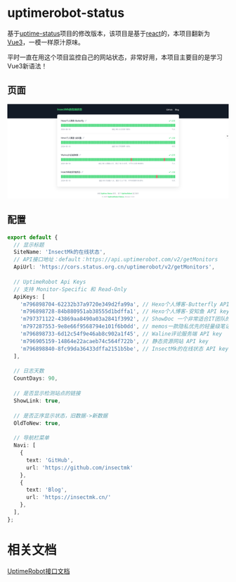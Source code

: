 # uptimerobot-status

基于[uptime-status](https://github.com/yb/uptime-status)项目的修改版本，该项目是基于[react](https://zh-hans.react.dev/learn)的，本项目翻新为[Vue3](https://cn.vuejs.org/guide/introduction.html)，一模一样原汁原味。

平时一直在用这个项目监控自己的网站状态，非常好用，本项目主要目的是学习Vue3新语法！

## 页面

![image-20241115150455781](README.assets/image-20241115150455781.png)

## 配置

```typescript
export default {
  // 显示标题
  SiteName: 'InsectMk的在线状态',
  // API接口地址：default：https://api.uptimerobot.com/v2/getMonitors
  ApiUrl: 'https://cors.status.org.cn/uptimerobot/v2/getMonitors',

  // UptimeRobot Api Keys
  // 支持 Monitor-Specific 和 Read-Only
  ApiKeys: [
    'm796898704-62232b37a9720e349d2fa99a', // Hexo个人博客-Butterfly API key
    'm796898728-84b880951ab38555d1bdffa1', // Hexo个人博客-安知鱼 API key
    'm797371122-43869aa8490a03a2841f3992', // ShowDoc 一个非常适合IT团队的API文档、技术文档工具 API key
    'm797287553-9e8e66f9568794e101f6b0dd', // memos一款隐私优先的轻量级笔记服务 API key
    'm796898733-6d12c54f9e46ab8c902a1f45', // Waline评论服务端 API key
    'm796905159-14864e22acaeb74c564f722b', // 静态资源网站 API key
    'm796898840-8fc99da36433dffa2151b5be', // InsectMk的在线状态 API key
  ],

  // 日志天数
  CountDays: 90,

  // 是否显示检测站点的链接
  ShowLink: true,

  // 是否正序显示状态，旧数据->新数据
  OldToNew: true,

  // 导航栏菜单
  Navi: [
    {
      text: 'GitHub',
      url: 'https://github.com/insectmk'
    },
    {
      text: 'Blog',
      url: 'https://insectmk.cn/'
    },
  ],
};

```

# 相关文档

[UptimeRobot接口文档](https://uptimerobot.com/api/)

